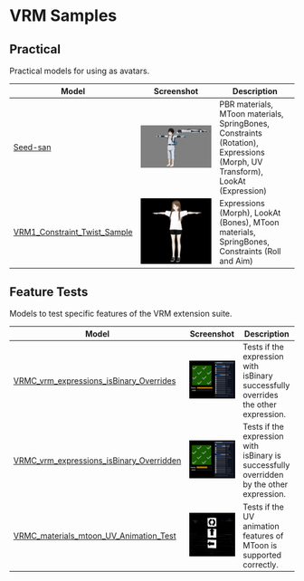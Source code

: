 # VRM Samples

## Practical

Practical models for using as avatars.

| Model                                                        | Screenshot                                                  | Description                                                                                                                 |
|--------------------------------------------------------------|-------------------------------------------------------------|-----------------------------------------------------------------------------------------------------------------------------|
| [Seed-san](Seed-san)                                         | ![](Seed-san/screenshot/screenshot.png)                     | PBR materials, MToon materials, SpringBones, Constraints (Rotation), Expressions (Morph, UV Transform), LookAt (Expression) |
| [VRM1_Constraint_Twist_Sample](VRM1_Constraint_Twist_Sample) | ![](VRM1_Constraint_Twist_Sample/screenshot/screenshot.jpg) | Expressions (Morph), LookAt (Bones), MToon materials, SpringBones, Constraints (Roll and Aim)                               |

## Feature Tests

Models to test specific features of the VRM extension suite.

| Model                                                                            | Screenshot                                                            | Description                                                         |
|----------------------------------------------------------------------------------|-----------------------------------------------------------------------|---------------------------------------------------------------------|
| [VRMC_vrm_expressions_isBinary_Overrides](VRMC_vrm_expressions_isBinary_Overrides) | ![](VRMC_vrm_expressions_isBinary_Overrides/screenshot/screenshot.jpg) | Tests if the expression with isBinary successfully overrides the other expression. |
| [VRMC_vrm_expressions_isBinary_Overridden](VRMC_vrm_expressions_isBinary_Overridden) | ![](VRMC_vrm_expressions_isBinary_Overridden/screenshot/screenshot.jpg) | Tests if the expression with isBinary is successfully overridden by the other expression. |
| [VRMC_materials_mtoon_UV_Animation_Test](VRMC_materials_mtoon_UV_Animation_Test) | ![](VRMC_materials_mtoon_UV_Animation_Test/screenshot/screenshot.jpg) | Tests if the UV animation features of MToon is supported correctly. |
